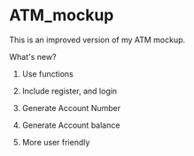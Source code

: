 # ATM_mockup
This is an improved version of my ATM mockup.

What's new?
1. Use functions

2. Include register, and login

3. Generate Account Number

4. Generate Account balance

5. More user friendly
